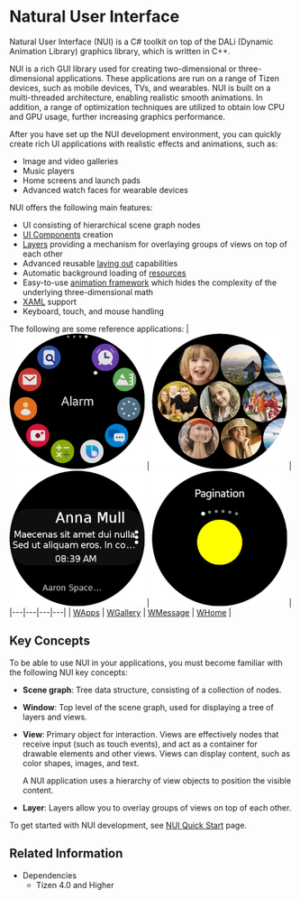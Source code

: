 # Natural User Interface

Natural User Interface (NUI) is a C\# toolkit on top of the DALi (Dynamic Animation Library) graphics library, which is written in C++.

NUI is a rich GUI library used for creating two-dimensional or three-dimensional applications. These applications are run on a range of Tizen devices, such as mobile devices, TVs, and wearables. NUI is built on a multi-threaded architecture, enabling realistic smooth animations. In addition, a range of optimization techniques are utilized to obtain low CPU and GPU usage, further increasing graphics performance.

After you have set up the NUI development environment, you can quickly create rich UI applications with realistic effects and animations, such as:  

-   Image and video galleries
-   Music players
-   Home screens and launch pads
-   Advanced watch faces for wearable devices

NUI offers the following main features:

-   UI consisting of hierarchical scene graph nodes
-   [UI Components](ui-components.md) creation
-   [Layers](layer.md) providing a mechanism for overlaying groups of views on top of each other
-   Advanced reusable [laying out](layouts.md) capabilities
-   Automatic background loading of [resources](resources.md)
-   Easy-to-use [animation framework](animation.md) which hides the complexity of the underlying three-dimensional math
-   [XAML](xaml/xaml-overview.md) support
-   Keyboard, touch, and mouse handling

The following are some reference applications:
| ![WApps](./media/sample_wapps.png) | ![WGallery](./media/sample_wgallery.png) | ![WMessage](./media/sample_wmessage.png) | ![WHome](./media/sample_whome.png) |
|---|---|---|---|
| [WApps](https://github.com/dalihub/nui-demo/tree/master/wearable-samples/ReferenceApplication/WApps) | [WGallery](https://github.com/dalihub/nui-demo/tree/master/wearable-samples/ReferenceApplication/WGallery) | [WMessage](https://github.com/dalihub/nui-demo/tree/master/wearable-samples/ReferenceApplication/WMessage) | [WHome](https://github.com/dalihub/nui-demo/tree/master/wearable-samples/ReferenceApplication/WHome) |

<a name="concepts"></a>
## Key Concepts

To be able to use NUI in your applications, you must become familiar with the following NUI key concepts:

-   **Scene graph**: Tree data structure, consisting of a collection of nodes.
-   **Window**: Top level of the scene graph, used for displaying a tree of layers and views.
-   **View**: Primary object for interaction. Views are effectively nodes that receive input (such as touch events), and act as a container for drawable elements and other views. Views can display content, such as color shapes, images, and text.

    A NUI application uses a hierarchy of view objects to position the visible content.

-   **Layer**: Layers allow you to overlay groups of views on top of each other.

To get started with NUI development, see [NUI Quick Start](../../get-started/nui/first-app.md) page.

## Related Information
- Dependencies
  -   Tizen 4.0 and Higher

